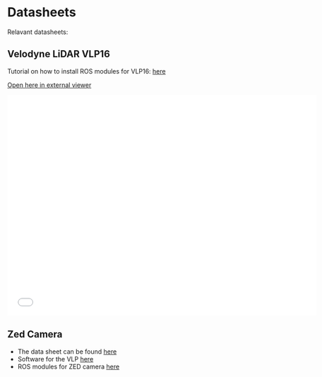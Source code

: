 # Datasheets

Relavant datasheets:

## Velodyne LiDAR VLP16

Tutorial on how to install ROS modules for VLP16: [here](http://wiki.ros.org/velodyne/Tutorials/Getting%20Started%20with%20the%20Velodyne%20VLP16)

<a href="63-9229_Rev-J_Puck__Datasheet_Web.pdf" target="_blank">Open here in external viewer</a>

<embed src= "63-9229_Rev-J_Puck__Datasheet_Web.pdf" width= "700" height= "500">

## Zed Camera

- The data sheet can be found [here](https://www.stereolabs.com/zed/)
- Software for the VLP [here](https://www.stereolabs.com/developers/release/)
- ROS modules for ZED camera [here](http://wiki.ros.org/zed-ros-wrapper)